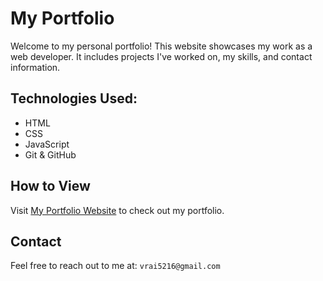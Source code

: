 # My Portfolio

Welcome to my personal portfolio! This website showcases my work as a web developer. It includes projects I've worked on, my skills, and contact information.

## Technologies Used:
- HTML
- CSS
- JavaScript
- Git & GitHub

## How to View
Visit [My Portfolio Website](https://Askme007.github.io/portfolio) to check out my portfolio.

## Contact
Feel free to reach out to me at: `vrai5216@gmail.com`
